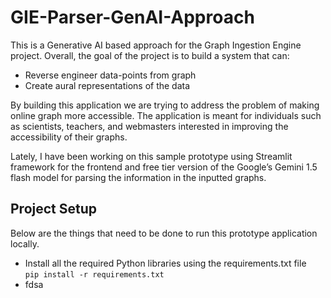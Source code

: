 # GIE-Parser-GenAI-Approach

This is a Generative AI based approach for the Graph Ingestion Engine project. Overall, the goal of the project is to build a system that can:

- Reverse engineer data-points from graph
- Create aural representations of the data

By building this application we are trying to address the problem of making online graph more accessible. The application is meant for individuals such as scientists, teachers, and webmasters interested in improving the accessibility of their graphs. 

Lately, I have been working on this sample prototype using Streamlit framework for the frontend and free tier version of the Google’s Gemini 1.5 flash model for parsing the information in the inputted graphs. 

## Project Setup 

Below are the things that need to be done to run this prototype application locally. 

- Install all the required Python libraries using the requirements.txt file <br />
  `pip install -r requirements.txt`
- fdsa

